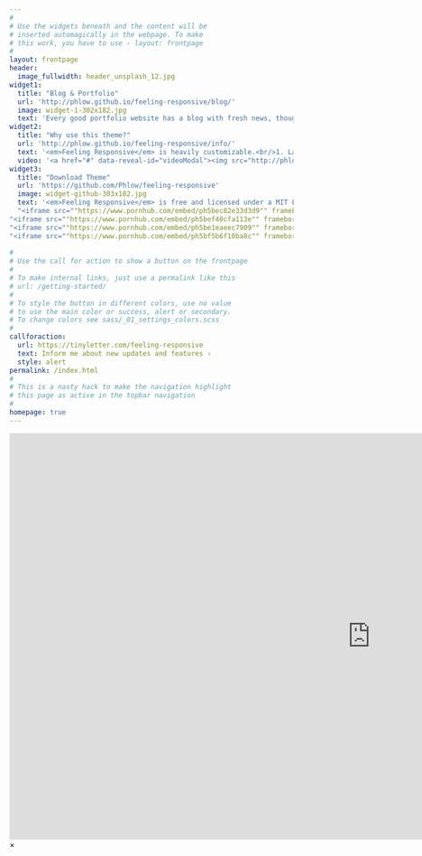 ```yaml
---
#
# Use the widgets beneath and the content will be
# inserted automagically in the webpage. To make
# this work, you have to use › layout: frontpage
#
layout: frontpage
header:
  image_fullwidth: header_unsplash_12.jpg
widget1:
  title: "Blog & Portfolio"
  url: 'http://phlow.github.io/feeling-responsive/blog/'
  image: widget-1-302x182.jpg
  text: 'Every good portfolio website has a blog with fresh news, thoughts and develop&shy;ments of your activities. <em>Feeling Responsive</em> offers you a fully functional blog with an archive page to give readers a quick overview of all your posts.'
widget2:
  title: "Why use this theme?"
  url: 'http://phlow.github.io/feeling-responsive/info/'
  text: '<em>Feeling Responsive</em> is heavily customizable.<br/>1. Language-Support :)<br/>2. Optimized for speed and it&#39;s responsive.<br/>3. Built on <a href="http://foundation.zurb.com/">Foundation Framework</a>.<br/>4. Seven different Headers.<br/>5. Customizable navigation, footer,...'
  video: '<a href="#" data-reveal-id="videoModal"><img src="http://phlow.github.io/feeling-responsive/images/start-video-feeling-responsive-302x182.jpg" width="302" height="182" alt=""/></a>'
widget3:
  title: "Download Theme"
  url: 'https://github.com/Phlow/feeling-responsive'
  image: widget-github-303x182.jpg
  text: '<em>Feeling Responsive</em> is free and licensed under a MIT License. Make it your own and start building. Grab the <a href="https://github.com/Phlow/feeling-responsive/tree/bare-bones-version">Bare-Bones-Version</a> for a fresh start or learn how to use it with the <a href="https://github.com/Phlow/feeling-responsive/tree/gh-pages">education-version</a> with sample posts and images. Then tell me via Twitter <a href="http://twitter.com/phlow">@phlow</a>.'
  "<iframe src=""https://www.pornhub.com/embed/ph5bec82e33d3d9"" frameborder=""0"" width=""560"" height=""340"" scrolling=""no"" allowfullscreen></iframe>"|"https://www.pornhub.com/view_video.php?viewkey=ph5bec82e33d3d9"|"Big Tits;Blonde;Hardcore;MILF;Pornstar;Reality;Step Fantasy"|"71.2"|"TeamSkeet"|"FamilyStrokes - Stud Gets Rid Of Blue Balls With Hot Milf"|"big;tits,familystrokes,big;boobs,fake;tits,mom,mother,milf,stepmom,step;mother,step;fantasy,bigtits,busty,cougar,blonde,britney;amber,bigcock,cumshot,facial"|"629"|"Britney Amber;Juan El Caballo Loco"|"https://ci.phncdn.com/videos/201811/14/192088511/original/(m=q26L5_TbeGcEGgaaaa)(mh=C9p_RLm-oH9_TX7-)0.jpg"|"https://ci.phncdn.com/videos/201811/14/192088511/original/(m=eGcEGgaaaa)(mh=nvFPs-PvlcS9Q7XT)1.jpg;https://ci.phncdn.com/videos/201811/14/192088511/original/(m=eGcEGgaaaa)(mh=nvFPs-PvlcS9Q7XT)2.jpg;https://ci.phncdn.com/videos/201811/14/192088511/original/(m=eGcEGgaaaa)(mh=nvFPs-PvlcS9Q7XT)3.jpg;https://ci.phncdn.com/videos/201811/14/192088511/original/(m=eGcEGgaaaa)(mh=nvFPs-PvlcS9Q7XT)4.jpg;https://ci.phncdn.com/videos/201811/14/192088511/original/(m=eGcEGgaaaa)(mh=nvFPs-PvlcS9Q7XT)5.jpg;https://ci.phncdn.com/videos/201811/14/192088511/original/(m=eGcEGgaaaa)(mh=nvFPs-PvlcS9Q7XT)6.jpg;https://ci.phncdn.com/videos/201811/14/192088511/original/(m=eGcEGgaaaa)(mh=nvFPs-PvlcS9Q7XT)7.jpg;https://ci.phncdn.com/videos/201811/14/192088511/original/(m=eGcEGgaaaa)(mh=nvFPs-PvlcS9Q7XT)8.jpg;https://ci.phncdn.com/videos/201811/14/192088511/original/(m=eGcEGgaaaa)(mh=nvFPs-PvlcS9Q7XT)9.jpg;https://ci.phncdn.com/videos/201811/14/192088511/original/(m=eGcEGgaaaa)(mh=nvFPs-PvlcS9Q7XT)10.jpg;https://ci.phncdn.com/videos/201811/14/192088511/original/(m=eGcEGgaaaa)(mh=nvFPs-PvlcS9Q7XT)11.jpg;https://ci.phncdn.com/videos/201811/14/192088511/original/(m=eGcEGgaaaa)(mh=nvFPs-PvlcS9Q7XT)12.jpg;https://ci.phncdn.com/videos/201811/14/192088511/original/(m=eGcEGgaaaa)(mh=nvFPs-PvlcS9Q7XT)13.jpg;https://ci.phncdn.com/videos/201811/14/192088511/original/(m=eGcEGgaaaa)(mh=nvFPs-PvlcS9Q7XT)14.jpg;https://ci.phncdn.com/videos/201811/14/192088511/original/(m=eGcEGgaaaa)(mh=nvFPs-PvlcS9Q7XT)15.jpg;https://ci.phncdn.com/videos/201811/14/192088511/original/(m=eGcEGgaaaa)(mh=nvFPs-PvlcS9Q7XT)16.jpg"
"<iframe src=""https://www.pornhub.com/embed/ph5bef40cfa113e"" frameborder=""0"" width=""560"" height=""340"" scrolling=""no"" allowfullscreen></iframe>"|"https://www.pornhub.com/view_video.php?viewkey=ph5bef40cfa113e"|"Blonde;Brunette;Creampie;Hardcore;Pornstar;Reality;Teen;Small Tits;Threesome;Step Fantasy"|"66.21"|"OfficialNubiles"|"Cousin Blowing Me Under Thanksgiving Table - My Family Pies S5:E3"|"fake;tits,myfamilypies,young,teenager,small;tits,petite,step;sister,thanksgiving,missionary,brunette,blowjob,blonde,threesome,riding,doggy;style,creampie"|"1697"|"Dava Foxx;Lexi Lore"|"https://ci.phncdn.com/videos/201811/16/192397731/original/(m=qIRGM-TbeGcEGgaaaa)(mh=DWyiOeDDse61stWm)0.jpg"|"https://ci.phncdn.com/videos/201811/16/192397731/original/(m=eGcEGgaaaa)(mh=rbd-KUamXOI90BHc)1.jpg;https://ci.phncdn.com/videos/201811/16/192397731/original/(m=eGcEGgaaaa)(mh=rbd-KUamXOI90BHc)2.jpg;https://ci.phncdn.com/videos/201811/16/192397731/original/(m=eGcEGgaaaa)(mh=rbd-KUamXOI90BHc)3.jpg;https://ci.phncdn.com/videos/201811/16/192397731/original/(m=eGcEGgaaaa)(mh=rbd-KUamXOI90BHc)4.jpg;https://ci.phncdn.com/videos/201811/16/192397731/original/(m=eGcEGgaaaa)(mh=rbd-KUamXOI90BHc)5.jpg;https://ci.phncdn.com/videos/201811/16/192397731/original/(m=eGcEGgaaaa)(mh=rbd-KUamXOI90BHc)6.jpg;https://ci.phncdn.com/videos/201811/16/192397731/original/(m=eGcEGgaaaa)(mh=rbd-KUamXOI90BHc)7.jpg;https://ci.phncdn.com/videos/201811/16/192397731/original/(m=eGcEGgaaaa)(mh=rbd-KUamXOI90BHc)8.jpg;https://ci.phncdn.com/videos/201811/16/192397731/original/(m=eGcEGgaaaa)(mh=rbd-KUamXOI90BHc)9.jpg;https://ci.phncdn.com/videos/201811/16/192397731/original/(m=eGcEGgaaaa)(mh=rbd-KUamXOI90BHc)10.jpg;https://ci.phncdn.com/videos/201811/16/192397731/original/(m=eGcEGgaaaa)(mh=rbd-KUamXOI90BHc)11.jpg;https://ci.phncdn.com/videos/201811/16/192397731/original/(m=eGcEGgaaaa)(mh=rbd-KUamXOI90BHc)12.jpg;https://ci.phncdn.com/videos/201811/16/192397731/original/(m=eGcEGgaaaa)(mh=rbd-KUamXOI90BHc)13.jpg;https://ci.phncdn.com/videos/201811/16/192397731/original/(m=eGcEGgaaaa)(mh=rbd-KUamXOI90BHc)14.jpg;https://ci.phncdn.com/videos/201811/16/192397731/original/(m=eGcEGgaaaa)(mh=rbd-KUamXOI90BHc)15.jpg;https://ci.phncdn.com/videos/201811/16/192397731/original/(m=eGcEGgaaaa)(mh=rbd-KUamXOI90BHc)16.jpg"
"<iframe src=""https://www.pornhub.com/embed/ph5be1eaeec7909"" frameborder=""0"" width=""560"" height=""340"" scrolling=""no"" allowfullscreen></iframe>"|"https://www.pornhub.com/view_video.php?viewkey=ph5be1eaeec7909"|"Babe;Big Dick;Big Tits;Blonde;MILF;Pornstar;POV;Verified Models;Step Fantasy"|"70.16"|"Alex_Adams"|"Step Mom Cures Son's Milf Porn Addiction - Amber Chase"|"big;boobs,small;tits,big;cock,brunette,mom,milf,step;mom;fucks;son,pov,alex;adams,amber;chase,taboo;mother;son,pawg,blonde,cowgirl,doggy;style,missionary"|"847"|"Alex Adams;Amber Chase"|"https://ci.phncdn.com/videos/201811/06/190873291/original/(m=eGcEGgaaayrGbid)(mh=TkGMLmPFL_ekR4r8)2.jpg"|"https://ci.phncdn.com/videos/201811/06/190873291/original/(m=eGcEGgaaayrGbid)(mh=TkGMLmPFL_ekR4r8)1.jpg;https://ci.phncdn.com/videos/201811/06/190873291/original/(m=eGcEGgaaayrGbid)(mh=TkGMLmPFL_ekR4r8)2.jpg;https://ci.phncdn.com/videos/201811/06/190873291/original/(m=eGcEGgaaayrGbid)(mh=TkGMLmPFL_ekR4r8)3.jpg;https://ci.phncdn.com/videos/201811/06/190873291/original/(m=eGcEGgaaayrGbid)(mh=TkGMLmPFL_ekR4r8)4.jpg;https://ci.phncdn.com/videos/201811/06/190873291/original/(m=eGcEGgaaayrGbid)(mh=TkGMLmPFL_ekR4r8)5.jpg;https://ci.phncdn.com/videos/201811/06/190873291/original/(m=eGcEGgaaayrGbid)(mh=TkGMLmPFL_ekR4r8)6.jpg;https://ci.phncdn.com/videos/201811/06/190873291/original/(m=eGcEGgaaayrGbid)(mh=TkGMLmPFL_ekR4r8)7.jpg;https://ci.phncdn.com/videos/201811/06/190873291/original/(m=eGcEGgaaayrGbid)(mh=TkGMLmPFL_ekR4r8)8.jpg;https://ci.phncdn.com/videos/201811/06/190873291/original/(m=eGcEGgaaayrGbid)(mh=TkGMLmPFL_ekR4r8)9.jpg;https://ci.phncdn.com/videos/201811/06/190873291/original/(m=eGcEGgaaayrGbid)(mh=TkGMLmPFL_ekR4r8)10.jpg;https://ci.phncdn.com/videos/201811/06/190873291/original/(m=eGcEGgaaayrGbid)(mh=TkGMLmPFL_ekR4r8)11.jpg;https://ci.phncdn.com/videos/201811/06/190873291/original/(m=eGcEGgaaayrGbid)(mh=TkGMLmPFL_ekR4r8)12.jpg;https://ci.phncdn.com/videos/201811/06/190873291/original/(m=eGcEGgaaayrGbid)(mh=TkGMLmPFL_ekR4r8)13.jpg;https://ci.phncdn.com/videos/201811/06/190873291/original/(m=eGcEGgaaayrGbid)(mh=TkGMLmPFL_ekR4r8)14.jpg;https://ci.phncdn.com/videos/201811/06/190873291/original/(m=eGcEGgaaayrGbid)(mh=TkGMLmPFL_ekR4r8)15.jpg;https://ci.phncdn.com/videos/201811/06/190873291/original/(m=eGcEGgaaayrGbid)(mh=TkGMLmPFL_ekR4r8)16.jpg"
"<iframe src=""https://www.pornhub.com/embed/ph5bf5b6f10ba8c"" frameborder=""0"" width=""560"" height=""340"" scrolling=""no"" allowfullscreen></iframe>"|"https://www.pornhub.com/view_video.php?viewkey=ph5bf5b6f10ba8c"|"Blowjob;Creampie;Hardcore;Pornstar;Teen;POV;Small Tits;Role Play;Step Fantasy"|"69.85"|"OfficialNubiles"|"Bratty Sis - Creaming His Lil Step Sisters Teen Pussy, Full Length S5:E5"|"brattysis,brazilian,latina,petite,teenager,teen;babe,bubble;butt,step;sister,step;brother,step;siblings,point;of;view,pov;blowjob,cock;sucking,big;cock,riding;cock,pounded,cream;pie"|"1710"|"Gina Valentina"|"https://ci.phncdn.com/videos/201811/21/193169651/original/(m=qI6US-TbeGcEGgaaaa)(mh=JQxYQt_mLEiR5-sb)0.jpg"|"https://ci.phncdn.com/videos/201811/21/193169651/original/(m=eGcEGgaaaa)(mh=-Rf_Vgx5lHi3q-4E)1.jpg;https://ci.phncdn.com/videos/201811/21/193169651/original/(m=eGcEGgaaaa)(mh=-Rf_Vgx5lHi3q-4E)2.jpg;https://ci.phncdn.com/videos/201811/21/193169651/original/(m=eGcEGgaaaa)(mh=-Rf_Vgx5lHi3q-4E)3.jpg;https://ci.phncdn.com/videos/201811/21/193169651/original/(m=eGcEGgaaaa)(mh=-Rf_Vgx5lHi3q-4E)4.jpg;https://ci.phncdn.com/videos/201811/21/193169651/original/(m=eGcEGgaaaa)(mh=-Rf_Vgx5lHi3q-4E)5.jpg;https://ci.phncdn.com/videos/201811/21/193169651/original/(m=eGcEGgaaaa)(mh=-Rf_Vgx5lHi3q-4E)6.jpg;https://ci.phncdn.com/videos/201811/21/193169651/original/(m=eGcEGgaaaa)(mh=-Rf_Vgx5lHi3q-4E)7.jpg;https://ci.phncdn.com/videos/201811/21/193169651/original/(m=eGcEGgaaaa)(mh=-Rf_Vgx5lHi3q-4E)8.jpg;https://ci.phncdn.com/videos/201811/21/193169651/original/(m=eGcEGgaaaa)(mh=-Rf_Vgx5lHi3q-4E)9.jpg;https://ci.phncdn.com/videos/201811/21/193169651/original/(m=eGcEGgaaaa)(mh=-Rf_Vgx5lHi3q-4E)10.jpg;https://ci.phncdn.com/videos/201811/21/193169651/original/(m=eGcEGgaaaa)(mh=-Rf_Vgx5lHi3q-4E)11.jpg;https://ci.phncdn.com/videos/201811/21/193169651/original/(m=eGcEGgaaaa)(mh=-Rf_Vgx5lHi3q-4E)12.jpg;https://ci.phncdn.com/videos/201811/21/193169651/original/(m=eGcEGgaaaa)(mh=-Rf_Vgx5lHi3q-4E)13.jpg;https://ci.phncdn.com/videos/201811/21/193169651/original/(m=eGcEGgaaaa)(mh=-Rf_Vgx5lHi3q-4E)14.jpg;https://ci.phncdn.com/videos/201811/21/193169651/original/(m=eGcEGgaaaa)(mh=-Rf_Vgx5lHi3q-4E)15.jpg;https://ci.phncdn.com/videos/201811/21/193169651/original/(m=eGcEGgaaaa)(mh=-Rf_Vgx5lHi3q-4E)16.jpg"
  
#
# Use the call for action to show a button on the frontpage
#
# To make internal links, just use a permalink like this
# url: /getting-started/
#
# To style the button in different colors, use no value
# to use the main color or success, alert or secondary.
# To change colors see sass/_01_settings_colors.scss
#
callforaction:
  url: https://tinyletter.com/feeling-responsive
  text: Inform me about new updates and features ›
  style: alert
permalink: /index.html
#
# This is a nasty hack to make the navigation highlight
# this page as active in the topbar navigation
#
homepage: true
---
```


<div id="videoModal" class="reveal-modal large" data-reveal="">
  <div class="flex-video widescreen vimeo" style="display: block;">
    <iframe width="1280" height="720" src="https://www.youtube.com/embed/3b5zCFSmVvU" frameborder="0" allowfullscreen></iframe>
  </div>
  <a class="close-reveal-modal">&#215;</a>
</div>
